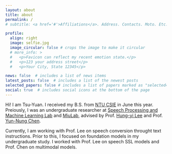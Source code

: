 ```yaml
---
layout: about
title: about
permalink: /
# subtitle: <a href='#'>Affiliations</a>. Address. Contacts. Moto. Etc.

profile:
  align: right
  image: selfie.jpg
  image_circular: false # crops the image to make it circular
  # more_info: >
  #   <p>Favicon can reflect my recent emotion state.</p>
  #   <p>123 your address street</p>
  #   <p>Your City, State 12345</p>

news: false  # includes a list of news items
latest_posts: false  # includes a list of the newest posts
selected_papers: false # includes a list of papers marked as "selected={true}"
social: true  # includes social icons at the bottom of the page
---
```

Hi! I am Tsu-Yuan. I received my B.S. from [NTU CSIE](https://www.csie.ntu.edu.tw/) in June this year. Preiously, I was an undergraduate researcher at [Speech Processing and Machine Learning Lab](https://speech.ee.ntu.edu.tw/~hylee/index.php) and [MiuLab](https://www.csie.ntu.edu.tw/~miulab/), advised by Prof. [Hung-yi Lee](https://speech.ee.ntu.edu.tw/~hylee/index.php) and Prof. [Yun-Nung Chen](https://www.csie.ntu.edu.tw/~yvchen/).

Currently, I am working with Prof. Lee on speech conversion throught text instructions. Prior to this, I focused on foundation models in my undergraduate study. I worked with Prof. Lee on speech SSL models and Prof. Chen on multimodal models.

